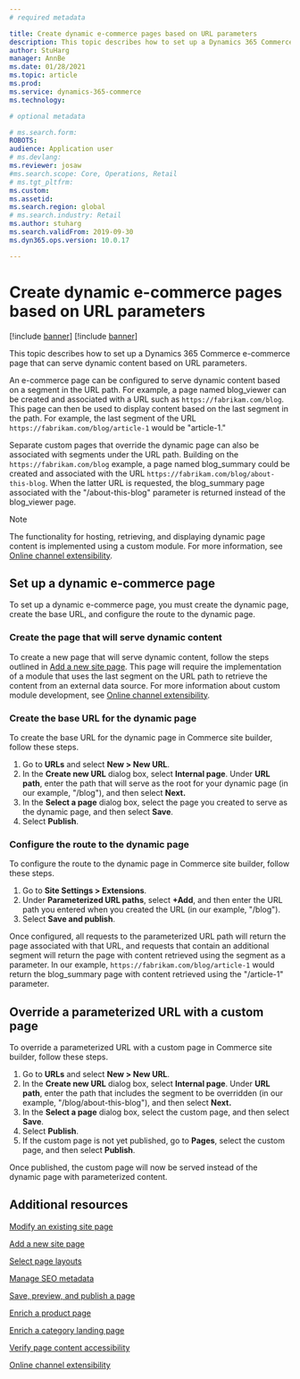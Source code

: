 ```yaml
---
# required metadata

title: Create dynamic e-commerce pages based on URL parameters
description: This topic describes how to set up a Dynamics 365 Commerce e-commerce page that can serve dynamic content based on URL parameters. 
author: StuHarg
manager: AnnBe
ms.date: 01/28/2021
ms.topic: article
ms.prod: 
ms.service: dynamics-365-commerce
ms.technology: 

# optional metadata

# ms.search.form: 
ROBOTS: 
audience: Application user
# ms.devlang: 
ms.reviewer: josaw
#ms.search.scope: Core, Operations, Retail
# ms.tgt_pltfrm: 
ms.custom: 
ms.assetid: 
ms.search.region: global
# ms.search.industry: Retail
ms.author: stuharg
ms.search.validFrom: 2019-09-30
ms.dyn365.ops.version: 10.0.17

---
```

# Create dynamic e-commerce pages based on URL parameters

[!include [banner](includes/banner.md)]
[!include [banner](includes/preview-banner.md)]

This topic describes how to set up a Dynamics 365 Commerce e-commerce page that can serve dynamic content based on URL parameters.

An e-commerce page can be configured to serve dynamic content based on a segment in the URL path. For example, a page named blog_viewer can be created and associated with a URL such as `https://fabrikam.com/blog`. This page can then be used to display content based on the last segment in the path. For example, the last segment of the URL `https://fabrikam.com/blog/article-1` would be "article-1." 

Separate custom pages that override the dynamic page can also be associated with segments under the URL path. Building on the `https://fabrikam.com/blog` example, a page named blog_summary could be created and associated with the URL `https://fabrikam.com/blog/about-this-blog`. When the latter URL is requested, the blog_summary page associated with the "/about-this-blog" parameter is returned instead of the blog_viewer page.

> [!NOTE] 
> The functionality for hosting, retrieving, and displaying dynamic page content is implemented using a custom module. For more information, see [Online channel extensibility](e-commerce-extensibility/overview.md). 

## Set up a dynamic e-commerce page

To set up a dynamic e-commerce page, you must create the dynamic page, create the base URL, and configure the route to the dynamic page.

### Create the page that will serve dynamic content

To create a new page that will serve dynamic content, follow the steps outlined in [Add a new site page](add-new-page.md). This page will require the implementation of a module that uses the last segment on the URL path to retrieve the content from an external data source. For more information about custom module development, see [Online channel extensibility](e-commerce-extensibility/overview.md). 

### Create the base URL for the dynamic page

To create the base URL for the dynamic page in Commerce site builder, follow these steps.

1. Go to **URLs** and select  **New \> New URL**.
1. In the **Create new URL** dialog box, select **Internal page**. Under **URL path**, enter the path that will serve as the root for your dynamic page (in our example, "/blog"), and then select **Next.** 
1. In the **Select a page** dialog box, select the page you created to serve as the dynamic page, and then select **Save**.
1. Select **Publish**.

### Configure the route to the dynamic page

To configure the route to the dynamic page in Commerce site builder, follow these steps.

1. Go to **Site Settings \> Extensions**. 
1. Under **Parameterized URL paths**, select **+Add**, and then enter the URL path you entered when you created the URL (in our example, "/blog"). 
1. Select **Save and publish**. 

Once configured, all requests to the parameterized URL path will return the page associated with that URL, and requests that contain an additional segment will return the page with content retrieved using the segment as a parameter. In our example, `https://fabrikam.com/blog/article-1` would return the blog_summary page with content retrieved using the "/article-1" parameter. 

## Override a parameterized URL with a custom page

To override a parameterized URL with a custom page in Commerce site builder, follow these steps.

1. Go to **URLs** and select  **New \> New URL**.
1. In the **Create new URL** dialog box, select **Internal page**. Under **URL path**, enter the path that includes the segment to be overridden (in our example, "/blog/about-this-blog"), and then select **Next.** 
1. In the **Select a page** dialog box, select the custom page, and then select **Save**.
1. Select **Publish**.
1. If the custom page is not yet published, go to **Pages**, select the custom page, and then select **Publish**.

Once published, the custom page will now be served instead of the dynamic page with parameterized content. 

## Additional resources

[Modify an existing site page](modify-existing-page.md)

[Add a new site page](add-new-page.md)

[Select page layouts](select-page-layouts.md)

[Manage SEO metadata](manage-seo-metadata.md)

[Save, preview, and publish a page](save-preview-publish-page.md)

[Enrich a product page](enrich-product-page.md)

[Enrich a category landing page](enrich-category-page.md)

[Verify page content accessibility](verify-accessibility.md)

[Online channel extensibility](e-commerce-extensibility/overview.md)
